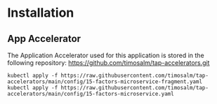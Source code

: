 # Installation
 
## App Accelerator
The Application Accelerator used for this application is stored in the following repository: https://github.com/timosalm/tap-accelerators.git
```
kubectl apply -f https://raw.githubusercontent.com/timosalm/tap-accelerators/main/config/15-factors-microservice-fragment.yaml
kubectl apply -f https://raw.githubusercontent.com/timosalm/tap-accelerators/main/config/15-factors-microservice.yaml
```